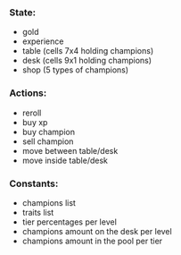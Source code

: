 ### State:

- gold
- experience
- table (cells 7x4 holding champions)
- desk (cells 9x1 holding champions)
- shop (5 types of champions)

### Actions:

- reroll
- buy xp
- buy champion
- sell champion
- move between table/desk
- move inside table/desk

### Constants:

- champions list
- traits list
- tier percentages per level
- champions amount on the desk per level
- champions amount in the pool per tier
